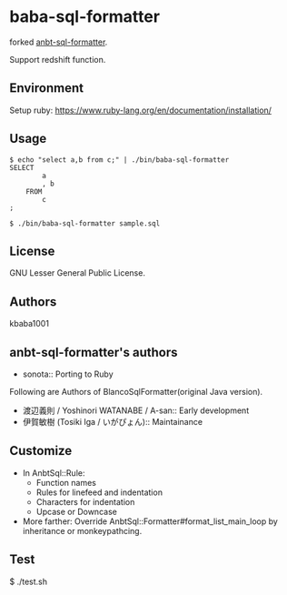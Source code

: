 # baba-sql-formatter

forked [anbt-sql-formatter](https://github.com/sonota88/anbt-sql-formatter).

Support redshift function.

## Environment

Setup ruby: https://www.ruby-lang.org/en/documentation/installation/

## Usage

```
$ echo "select a,b from c;" | ./bin/baba-sql-formatter
SELECT
        a
        , b
    FROM
        c
;
```

```
$ ./bin/baba-sql-formatter sample.sql
```

## License

GNU Lesser General Public License.

## Authors

kbaba1001

## anbt-sql-formatter's authors

* sonota:: Porting to Ruby

Following are Authors of BlancoSqlFormatter(original Java version).

* 渡辺義則 / Yoshinori WATANABE / A-san:: Early development
* 伊賀敏樹 (Tosiki Iga / いがぴょん):: Maintainance

## Customize

* In AnbtSql::Rule:
  * Function names
  * Rules for linefeed and indentation
  * Characters for indentation
  * Upcase or Downcase
* More farther:
  Override AnbtSql::Formatter#format_list_main_loop
  by inheritance or monkeypathcing.

## Test

 $ ./test.sh
